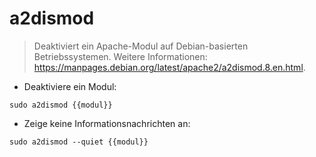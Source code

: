 # a2dismod

> Deaktiviert ein Apache-Modul auf Debian-basierten Betriebssystemen.
> Weitere Informationen: <https://manpages.debian.org/latest/apache2/a2dismod.8.en.html>.

- Deaktiviere ein Modul:

`sudo a2dismod {{modul}}`

- Zeige keine Informationsnachrichten an:

`sudo a2dismod --quiet {{modul}}`
